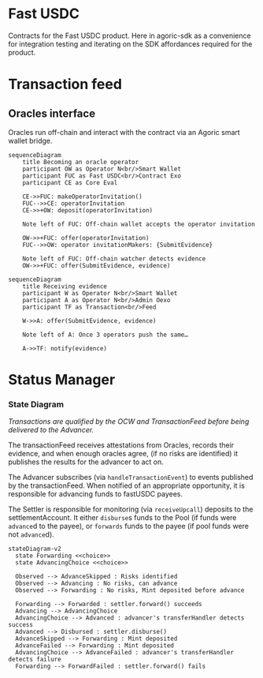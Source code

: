 # Fast USDC

Contracts for the Fast USDC product. Here in agoric-sdk as a convenience for
integration testing and iterating on the SDK affordances required for the product.

# Transaction feed

## Oracles interface

Oracles run off-chain and interact with the contract via an Agoric smart wallet bridge.
```mermaid
sequenceDiagram
    title Becoming an oracle operator
    participant OW as Operator N<br/>Smart Wallet
    participant FUC as Fast USDC<br/>Contract Exo
    participant CE as Core Eval

    CE->>FUC: makeOperatorInvitation()
    FUC-->>CE: operatorInvitation
    CE->>+OW: deposit(operatorInvitation)

    Note left of FUC: Off-chain wallet accepts the operator invitation

    OW->>+FUC: offer(operatorInvitation)
    FUC-->>OW: operator invitationMakers: {SubmitEvidence}

    Note left of FUC: Off-chain watcher detects evidence
    OW->>+FUC: offer(SubmitEvidence, evidence)
```

```mermaid
sequenceDiagram
    title Receiving evidence
    participant W as Operator N<br/>Smart Wallet
    participant A as Operator N<br/>Admin Oexo
    participant TF as Transaction<br/>Feed

    W->>A: offer(SubmitEvidence, evidence)

    Note left of A: Once 3 operators push the same…

    A->>TF: notify(evidence)
```

# Status Manager

### State Diagram

*Transactions are qualified by the OCW and TransactionFeed before being
delivered to the Advancer.*

The transactionFeed receives attestations from Oracles, records their
evidence, and when enough oracles agree, (if no risks are identified)
it publishes the results for the advancer to act on.

The Advancer subscribes (via `handleTransactionEvent`) to events published by
the transactionFeed. When notified of an appropriate opportunity, it is
responsible for advancing funds to fastUSDC payees.

The Settler is responsible for monitoring (via `receiveUpcall`) deposits to the
settlementAccount. It either `disburse`s funds to the Pool (if funds were
`advance`d to the payee), or `forwards` funds to the payee (if pool funds
were not `advance`d).

```mermaid
stateDiagram-v2
  state Forwarding <<choice>>
  state AdvancingChoice <<choice>>

  Observed --> AdvanceSkipped : Risks identified
  Observed --> Advancing : No risks, can advance
  Observed --> Forwarding : No risks, Mint deposited before advance

  Forwarding --> Forwarded : settler.forward() succeeds
  Advancing --> AdvancingChoice
  AdvancingChoice --> Advanced : advancer's transferHandler detects success
  Advanced --> Disbursed : settler.disburse()
  AdvanceSkipped --> Forwarding : Mint deposited
  AdvanceFailed --> Forwarding : Mint deposited
  AdvancingChoice --> AdvanceFailed : advancer's transferHandler detects failure
  Forwarding --> ForwardFailed : settler.forward() fails
 ```
